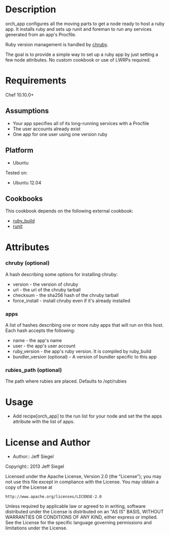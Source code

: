 Description
===========

orch\_app configures all the moving parts to get a node ready to host a
ruby app. It installs ruby and sets up runit and foreman to run any services
generated from an app's Procfile.

Ruby version management is handled by 
[chruby](https://github.com/postmodern/chruby).

The goal is to provide a simple way to set up a ruby app by just setting
a few node attributes. No custom cookbook or use of LWRPs required.

Requirements
============

Chef 10.10.0+

Assumptions
-----------

* Your app specifies all of its long-running services with a Procfile
* The user accounts already exist
* One app for one user using one version ruby

Platform
--------

* Ubuntu

Tested on:

* Ubuntu 12.04

Cookbooks
---------

This cookbook depends on the following external cookbook:

* [ruby\_build](https://github.com/opscode-cookbooks/ruby_build)
* [runit](https://github.com/opscode-cookbooks/runit)

Attributes
==========

### chruby (optional)

A hash describing some options for installing chruby:

* version        - the version of chruby
* url            - the url of the chruby tarball
* checksum       - the sha256 hash of the chruby tarball
* force\_install - install chruby even if it's already installed

### apps

A list of hashes describing one or more ruby apps that will run on this
host. Each hash accepts the following:

* name          - the app's name
* user          - the app's user account
* ruby\_version - the app's ruby version. It is compiled by
  ruby\_build
* bundler\_version (optional) - A version of bundler specific to this
  app

### rubies\_path (optional)

The path where rubies are placed. Defaults to /opt/rubies

Usage
=====

* Add recipe[orch\_app] to the run list for your node and set the the
  apps attribute with the list of apps.

License and Author
==================

- Author:: Jeff Siegel

Copyright:: 2013 Jeff Siegel

Licensed under the Apache License, Version 2.0 (the "License");
you may not use this file except in compliance with the License.
You may obtain a copy of the License at

    http://www.apache.org/licenses/LICENSE-2.0

Unless required by applicable law or agreed to in writing, software
distributed under the License is distributed on an "AS IS" BASIS,
WITHOUT WARRANTIES OR CONDITIONS OF ANY KIND, either express or implied.
See the License for the specific language governing permissions and
limitations under the License.
